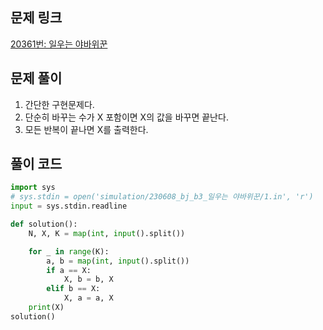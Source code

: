 ## 문제 링크

[20361번: 일우는 야바위꾼](https://www.acmicpc.net/problem/20361)

## 문제 풀이

1. 간단한 구현문제다.
2. 단순히 바꾸는 수가 X 포함이면 X의 값을 바꾸면 끝난다.
3. 모든 반복이 끝나면 X를 출력한다.

## 풀이 코드

```python
import sys
# sys.stdin = open('simulation/230608_bj_b3_일우는 야바위꾼/1.in', 'r')
input = sys.stdin.readline

def solution():
    N, X, K = map(int, input().split())

    for _ in range(K):
        a, b = map(int, input().split())
        if a == X:
            X, b = b, X
        elif b == X:
            X, a = a, X
    print(X)
solution()
```
